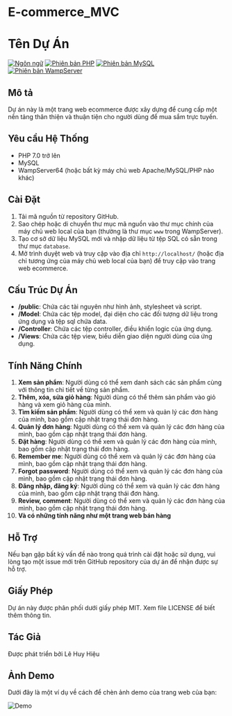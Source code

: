 # E-commerce_MVC
# Tên Dự Án

[![Ngôn ngữ](https://img.shields.io/badge/language-PHP-blue.svg)](https://www.php.net/)
[![Phiên bản PHP](https://img.shields.io/badge/php-%3E%3D%207.0-8892BF.svg)](https://www.php.net/)
[![Phiên bản MySQL](https://img.shields.io/badge/mysql-%3E%3D%205.0-449a67.svg)](https://www.mysql.com/)
[![Phiên bản WampServer](https://img.shields.io/badge/wampserver-%3E%3D%203.2.3-orange.svg)](http://www.wampserver.com/)

## Mô tả

Dự án này là một trang web ecommerce được xây dựng để cung cấp một nền tảng thân thiện và thuận tiện cho người dùng để mua sắm trực tuyến.

## Yêu cầu Hệ Thống

- PHP 7.0 trở lên
- MySQL
- WampServer64 (hoặc bất kỳ máy chủ web Apache/MySQL/PHP nào khác)

## Cài Đặt

1. Tải mã nguồn từ repository GitHub.
2. Sao chép hoặc di chuyển thư mục mã nguồn vào thư mục chính của máy chủ web local của bạn (thường là thư mục `www` trong WampServer).
3. Tạo cơ sở dữ liệu MySQL mới và nhập dữ liệu từ tệp SQL có sẵn trong thư mục `database`.
4. Mở trình duyệt web và truy cập vào địa chỉ `http://localhost/` (hoặc địa chỉ tương ứng của máy chủ web local của bạn) để truy cập vào trang web ecommerce.

## Cấu Trúc Dự Án

- **/public**: Chứa các tài nguyên như hình ảnh, stylesheet và script.
- **/Model**: Chứa các tệp model, đại diện cho các đối tượng dữ liệu trong ứng dụng và tệp sql chứa data.
- **/Controller**: Chứa các tệp controller, điều khiển logic của ứng dụng.
- **/Views**: Chứa các tệp view, biểu diễn giao diện người dùng của ứng dụng.

## Tính Năng Chính

1. **Xem sản phẩm**: Người dùng có thể xem danh sách các sản phẩm cùng với thông tin chi tiết về từng sản phẩm.
2. **Thêm, xóa, sửa giỏ hàng**: Người dùng có thể thêm sản phẩm vào giỏ hàng và xem giỏ hàng của mình.
3. **Tìm kiếm sản phẩm**: Người dùng có thể xem và quản lý các đơn hàng của mình, bao gồm cập nhật trạng thái đơn hàng.
4. **Quản lý đơn hàng**: Người dùng có thể xem và quản lý các đơn hàng của mình, bao gồm cập nhật trạng thái đơn hàng.
5. **Đặt hàng**: Người dùng có thể xem và quản lý các đơn hàng của mình, bao gồm cập nhật trạng thái đơn hàng.
6. **Remember me**: Người dùng có thể xem và quản lý các đơn hàng của mình, bao gồm cập nhật trạng thái đơn hàng.
7. **Forgot password**: Người dùng có thể xem và quản lý các đơn hàng của mình, bao gồm cập nhật trạng thái đơn hàng.
8. **Đăng nhập, đăng ký**: Người dùng có thể xem và quản lý các đơn hàng của mình, bao gồm cập nhật trạng thái đơn hàng.
9. **Review, comment**: Người dùng có thể xem và quản lý các đơn hàng của mình, bao gồm cập nhật trạng thái đơn hàng.
10. **Và có những tính năng như một trang web bán hàng**

## Hỗ Trợ

Nếu bạn gặp bất kỳ vấn đề nào trong quá trình cài đặt hoặc sử dụng, vui lòng tạo một issue mới trên GitHub repository của dự án để nhận được sự hỗ trợ.

## Giấy Phép

Dự án này được phân phối dưới giấy phép MIT. Xem file LICENSE để biết thêm thông tin.

## Tác Giả

Được phát triển bởi Lê Huy Hiệu

## Ảnh Demo

Dưới đây là một ví dụ về cách để chèn ảnh demo của trang web của bạn:

![Demo](đường_dẫn_đến_ảnh_demo)
